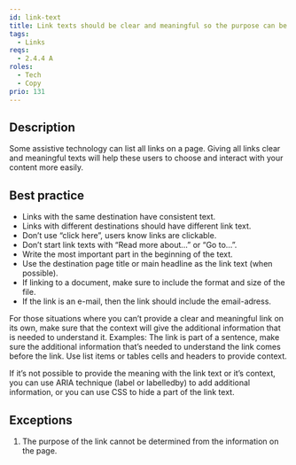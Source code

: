 ```yaml
---
id: link-text
title: Link texts should be clear and meaningful so the purpose can be determined by the text alone or by the link text and its context
tags:
  - Links
reqs:
  - 2.4.4 A
roles:
  - Tech
  - Copy
prio: 131
---
```


## Description

Some assistive technology can list all links on a page. Giving all links clear and meaningful texts will help these users to choose and interact with your content more easily.

## Best practice

- Links with the same destination have consistent text.
- Links with different destinations should have different link text.
- Don’t use “click here”, users know links are clickable.
- Don’t start link texts with “Read more about…” or “Go to…”.
- Write the most important part in the beginning of the text.
- Use the destination page title or main headline as the link text (when possible).
- If linking to a document, make sure to include the format and size of the file.
- If the link is an e-mail, then the link should include the email-adress.

For those situations where you can’t provide a clear and meaningful link on its own, make sure that the context will give the additional information that is needed to understand it. Examples: The link is part of a sentence, make sure the additional information that’s needed to understand the link comes before the link. Use list items or tables cells and headers to provide context.

If it’s not possible to provide the meaning with the link text or it’s context, you can use ARIA technique (label or labelledby) to add additional information, or you can use CSS to hide a part of the link text.

## Exceptions

1. The purpose of the link cannot be determined from the information on the page.

